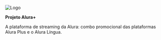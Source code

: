 
![Logo](https://user-images.githubusercontent.com/107778980/192889151-92feb8c7-b012-4664-a627-772ac0aeb63d.png)

<b>Projeto Alura+</b>

A plataforma de streaming da Alura: combo promocional das plataformas Alura Plus e o Alura Língua.
